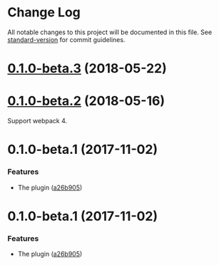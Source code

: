 # Change Log

All notable changes to this project will be documented in this file. See [standard-version](https://github.com/conventional-changelog/standard-version) for commit guidelines.

<a name="0.1.0-beta.3"></a>
# [0.1.0-beta.3](https://github.com/andrejbaran/svgstore-webpack-plugin/compare/v0.1.0-beta.2...v0.1.0-beta.3) (2018-05-22)



<a name="0.1.0-beta.2"></a>
# [0.1.0-beta.2](https://github.com/andrejbaran/svgstore-webpack-plugin/compare/v0.1.0-beta.1...v0.1.0-beta.2) (2018-05-16)

Support webpack 4.

<a name="0.1.0-beta.1"></a>
# 0.1.0-beta.1 (2017-11-02)


### Features

* The plugin ([a26b905](https://github.com/andrejbaran/svgstore-webpack-plugin/commit/a26b905))



<a name="0.1.0-beta.1"></a>
# 0.1.0-beta.1 (2017-11-02)


### Features

* The plugin ([a26b905](https://github.com/andrejbaran/svgstore-webpack-plugin/commit/a26b905))
